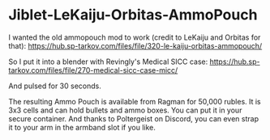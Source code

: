 # Jiblet-LeKaiju-Orbitas-AmmoPouch

I wanted the old ammopouch mod to work (credit to LeKaiju and Orbitas for that):
https://hub.sp-tarkov.com/files/file/320-le-kaiju-orbitas-ammopouch/

So I put it into a blender with Revingly's Medical SICC case:
https://hub.sp-tarkov.com/files/file/270-medical-sicc-case-micc/

And pulsed for 30 seconds.

The resulting Ammo Pouch is available from Ragman for 50,000 rubles.
It is 3x3 cells and can hold bullets and ammo boxes.
You can put it in your secure container. And thanks to Poltergeist on Discord, you can even strap it to your arm in the armband slot if you like.